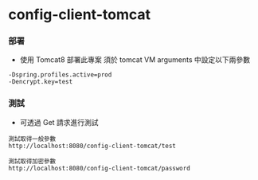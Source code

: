 # config-client-tomcat

### 部署

- 使用 Tomcat8 部署此專案
須於 tomcat VM arguments 中設定以下兩參數
```
-Dspring.profiles.active=prod 
-Dencrypt.key=test
```

### 測試

- 可透過 Get 請求進行測試

```
測試取得一般參數
http://localhost:8080/config-client-tomcat/test

測試取得加密參數
http://localhost:8080/config-client-tomcat/password
```
